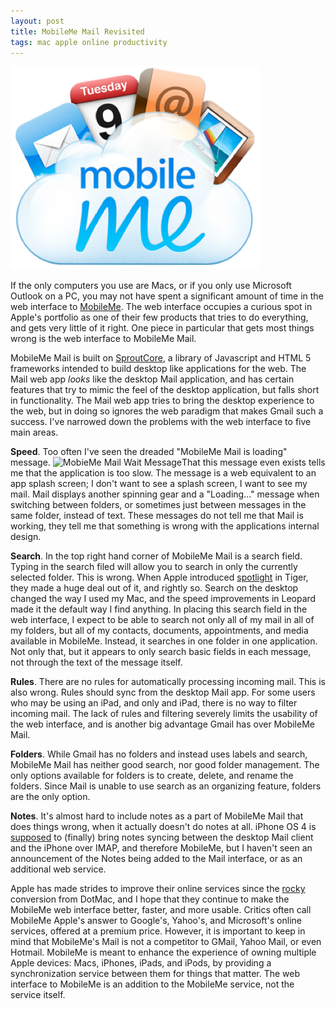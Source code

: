 ```yaml
---
layout: post
title: MobileMe Mail Revisited
tags: mac apple online productivity
---
```

<a href="/media/mobileme_logo.png"><img src="/media/mobileme_logo_thumb.png" /></a>

If the only computers you use are Macs, or if you only use Microsoft Outlook on a PC, you may not have spent a significant amount of time in the web interface to [MobileMe][2].  The web interface occupies a curious spot in Apple's portfolio as one of their few products that tries to do everything, and gets very little of it right.  One piece in particular that gets most things wrong is the web interface to MobileMe Mail.

MobileMe Mail is built on [SproutCore][3], a library of Javascript and HTML 5 frameworks intended to build desktop like applications for the web.  The Mail web app *looks* like the desktop Mail application, and has certain features that try to mimic the feel of the desktop application, but falls short in functionality.  The Mail web app tries to bring the desktop experience to the web, but in doing so ignores the web paradigm that makes Gmail such a success.  I've narrowed down the problems with the web interface to five main areas.

**Speed**. Too often I've seen the dreaded "MobileMe Mail is loading" message. ![MobieMe Mail Wait Message][4]That this message even exists tells me that the application is too slow. The message is a web equivalent to an app splash screen; I don't want to see a splash screen, I want to see my mail.  Mail displays another spinning gear and a "Loading..." message when switching between folders, or sometimes just between messages in the same folder, instead of text.  These messages do not tell me that Mail is working, they tell me that something is wrong with the applications internal design.

**Search**. In the top right hand corner of MobileMe Mail is a search field.  Typing in the search filed will allow you to search in only the currently selected folder.  This is wrong.  When Apple introduced [spotlight][5] in Tiger, they made a huge deal out of it, and rightly so.  Search on the desktop changed the way I used my Mac, and the speed improvements in Leopard made it the default way I find anything. In placing this search field in the web interface, I expect to be able to search not only all of my mail in all of my folders, but all of my contacts, documents, appointments, and media available in MobileMe.  Instead, it searches in one folder in one application.  Not only that, but it appears to only search basic fields in each message, not through the text of the message itself.

**Rules**.  There are no rules for automatically processing incoming mail.  This is also wrong.  Rules should sync from the desktop Mail app.  For some users who may be using an iPad, and only and iPad, there is no way to filter incoming mail.  The lack of rules and filtering severely limits the usability of the web interface, and is another big advantage Gmail has over MobileMe Mail.

**Folders**. While Gmail has no folders and instead uses labels and search, MobileMe Mail has neither good search, nor good folder management.  The only options available for folders is to create, delete, and rename the folders.  Since Mail is unable to use search as an organizing feature, folders are the only option.

**Notes**.  It's almost hard to include notes as a part of MobileMe Mail that does things wrong, when it actually doesn't do notes at all.  iPhone OS 4 is [supposed][6] to (finally) bring notes syncing between the desktop Mail client and the iPhone over IMAP, and therefore MobileMe, but I haven't seen an announcement of the Notes being added to the Mail interface, or as an additional web service.

Apple has made strides to improve their online services since the [rocky][7] conversion from DotMac, and I hope that they continue to make the MobileMe web interface better, faster, and more usable.  Critics often call MobileMe Apple's answer to Google's, Yahoo's, and Microsoft's online services, offered at a premium price. However, it is important to keep in mind that MobileMe's Mail is not a competitor to GMail, Yahoo Mail, or even Hotmail.  MobileMe is meant to enhance the experience of owning multiple Apple devices: Macs, iPhones, iPads, and iPods, by providing a synchronization service between them for things that matter.  The web interface to MobileMe is an addition to the MobileMe service, not the service itself.

[2]: http://www.apple.com/mobileme/features/me-dot-com.html
[3]: http://www.sproutcore.com/what-is-sproutcore/
[4]: http://jonathanbuys.com/media/mobileme_wait_message2.png
[5]: http://arstechnica.com/apple/reviews/2005/04/macosx-10-4.ars/10
[6]: http://www.tipb.com/2010/04/09/iphone-40-notes-sync/
[7]: http://theappleblog.com/2008/11/12/break-away-from-mobileme-seven-services-to-help-you-make-the-move/

